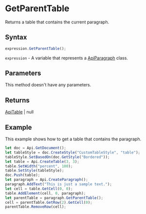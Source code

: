 # GetParentTable

Returns a table that contains the current paragraph.

## Syntax

```javascript
expression.GetParentTable();
```

`expression` - A variable that represents a [ApiParagraph](../ApiParagraph.md) class.

## Parameters

This method doesn't have any parameters.

## Returns

[ApiTable](../../ApiTable/ApiTable.md) \| null

## Example

This example shows how to get a table that contains the paragraph.

```javascript editor-
let doc = Api.GetDocument();
let tableStyle = doc.CreateStyle("CustomTableStyle", "table");
tableStyle.SetBasedOn(doc.GetStyle("Bordered"));
let table = Api.CreateTable(3, 3);
table.SetWidth("percent", 100);
table.SetStyle(tableStyle);
doc.Push(table);
let paragraph = Api.CreateParagraph();
paragraph.AddText("This is just a sample text.");
let cell = table.GetCell(0, 0);
table.AddElement(cell, 0, paragraph);
let parentTable = paragraph.GetParentTable();
cell = parentTable.GetRow(2).GetCell(0);
parentTable.RemoveRow(cell);
```
